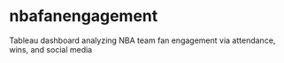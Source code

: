 # nbafanengagement
Tableau dashboard analyzing NBA team fan engagement via attendance, wins, and social media
